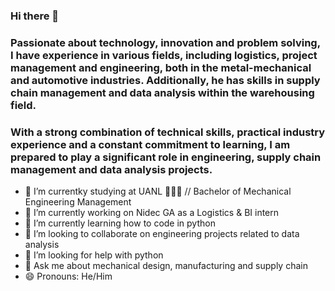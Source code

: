 ### Hi there 👋
### Passionate about technology, innovation and problem solving, I have experience in various fields, including logistics, project management and engineering, both in the metal-mechanical and automotive industries. Additionally, he has skills in supply chain management and data analysis within the warehousing field.

### With a strong combination of technical skills, practical industry experience and a constant commitment to learning, I am prepared to play a significant role in engineering, supply chain management and data analysis projects.

- 🏫 I’m currentky studying at UANL 🐯💛💙 // Bachelor of Mechanical Engineering Management
- 🔭 I’m currently working on Nidec GA as a Logistics & BI intern
- 🌱 I’m currently learning how to code in python
- 👯 I’m looking to collaborate on engineering projects related to data analysis
- 🤔 I’m looking for help with python
- 💬 Ask me about mechanical design, manufacturing and supply chain
- 😄 Pronouns: He/Him
